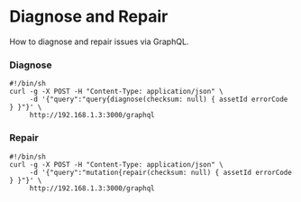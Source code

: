 # Diagnose and Repair

How to diagnose and repair issues via GraphQL.

### Diagnose

```shell
#!/bin/sh
curl -g -X POST -H "Content-Type: application/json" \
     -d '{"query":"query{diagnose(checksum: null) { assetId errorCode } }"}' \
     http://192.168.1.3:3000/graphql
```

### Repair

```shell
#!/bin/sh
curl -g -X POST -H "Content-Type: application/json" \
     -d '{"query":"mutation{repair(checksum: null) { assetId errorCode } }"}' \
     http://192.168.1.3:3000/graphql
```
